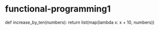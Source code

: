 # functional-programming1
def increase_by_ten(numbers):
    return list(map(lambda x: x + 10, numbers))
